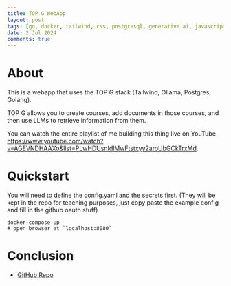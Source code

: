 ```yaml
---
title: TOP G WebApp
layout: post
tags: [go, docker, tailwind, css, postgresql, generative ai, javascript]
date: 2 Jul 2024
comments: true
---
```


# About

This is a webapp that uses the TOP G stack (Tailwind, Ollama, Postgres, Golang).

TOP G allows you to create courses, add documents in those courses, and then
use LLMs to retrieve information from them.

You can watch the entire playlist of me building this thing live on YouTube
<https://www.youtube.com/watch?v=AGEVNDHAAXo&list=PLwHDUsnIdlMwFtstxyy2aroUbGCkTrxMd>.

# Quickstart

You will need to define the config.yaml and the secrets first. (They will be
kept in the repo for teaching purposes, just copy paste the example config and
fill in the github oauth stuff)

```console
docker-compose up
# open browser at `localhost:8080`
```

# Conclusion

- [GitHub Repo](https://github.com/alexjercan/webapp-go)


